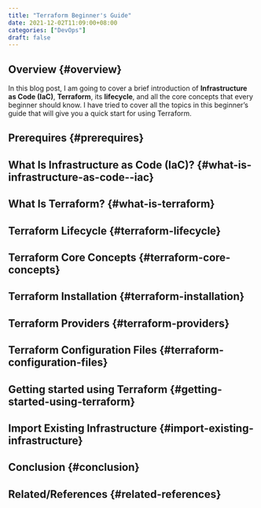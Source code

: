 ```yaml
---
title: "Terraform Beginner's Guide"
date: 2021-12-02T11:09:00+08:00
categories: ["DevOps"]
draft: false
---
```


## Overview {#overview}

In this blog post, I am going to cover a brief introduction of **Infrastructure as Code (IaC)**, **Terraform**, its **lifecycle**, and all the core concepts that every beginner should know. I have tried to cover all the topics in this beginner’s guide that will give you a quick start for using Terraform.


## Prerequires {#prerequires}


## What Is Infrastructure as Code (IaC)? {#what-is-infrastructure-as-code--iac}


## What Is Terraform? {#what-is-terraform}


## Terraform Lifecycle {#terraform-lifecycle}


## Terraform Core Concepts {#terraform-core-concepts}


## Terraform Installation {#terraform-installation}


## Terraform Providers {#terraform-providers}


## Terraform Configuration Files {#terraform-configuration-files}


## Getting started using Terraform {#getting-started-using-terraform}


## Import Existing Infrastructure {#import-existing-infrastructure}


## Conclusion {#conclusion}


## Related/References {#related-references}
